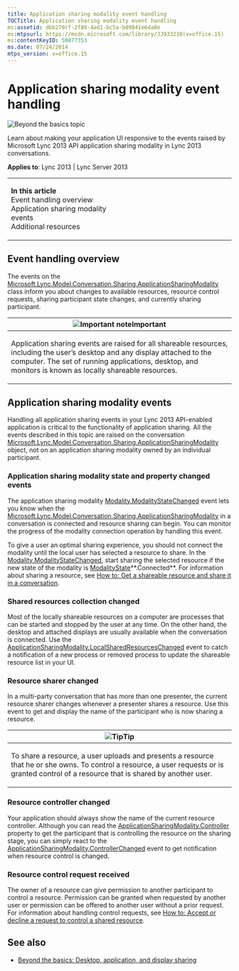 ```yaml
---
title: Application sharing modality event handling
TOCTitle: Application sharing modality event handling
ms:assetid: dbb279cf-2f89-4ad1-bc5a-b89841e64a8e
ms:mtpsurl: https://msdn.microsoft.com/library/JJ933210(v=office.15)
ms:contentKeyID: 50877353
ms.date: 07/24/2014
mtps_version: v=office.15
---
```


# Application sharing modality event handling

![Beyond the basics topic](images/JJ937254.mod_icon_beyondbasics_long(Office.15).png "Beyond the basics topic")

Learn about making your application UI responsive to the events raised by Microsoft Lync 2013 API application sharing modality in Lync 2013 conversations.



**Applies to**: Lync 2013 | Lync Server 2013

<table>
<colgroup>
<col style="width: 50%" />
<col style="width: 50%" />
</colgroup>
<tbody>
<tr class="odd">
<td><p><strong>In this article</strong><br />
Event handling overview<br />
Application sharing modality events<br />
Additional resources</p></td>
<td><p></p></td>
</tr>
</tbody>
</table>

## Event handling overview

The events on the [Microsoft.Lync.Model.Conversation.Sharing.ApplicationSharingModality](https://msdn.microsoft.com/library/jj275536\(v=office.15\)) class inform you about changes to available resources, resource control requests, sharing participant state changes, and currently sharing participant.

<table>
<colgroup>
<col style="width: 100%" />
</colgroup>
<thead>
<tr class="header">
<th><img src="images/JJ933089.alert_caution(Office.15).gif" title="Important note" alt="Important note" /><strong>Important</strong></th>
</tr>
</thead>
<tbody>
<tr class="odd">
<td><p>Application sharing events are raised for all shareable resources, including the user’s desktop and any display attached to the computer. The set of running applications, desktop, and monitors is known as locally shareable resources.</p></td>
</tr>
</tbody>
</table>

## Application sharing modality events

Handling all application sharing events in your Lync 2013 API-enabled application is critical to the functionality of application sharing. All the events described in this topic are raised on the conversation [Microsoft.Lync.Model.Conversation.Sharing.ApplicationSharingModality](https://msdn.microsoft.com/library/jj275536\(v=office.15\)) object, not on an application sharing modality owned by an individual participant.

### Application sharing modality state and property changed events

The application sharing modality [Modality.ModalityStateChanged](https://msdn.microsoft.com/library/jj278080\(v=office.15\)) event lets you know when the [Microsoft.Lync.Model.Conversation.Sharing.ApplicationSharingModality](https://msdn.microsoft.com/library/jj275536\(v=office.15\)) in a conversation is connected and resource sharing can begin. You can monitor the progress of the modality connection operation by handling this event.

To give a user an optimal sharing experience, you should not connect the modality until the local user has selected a resource to share. In the [Modality.ModalityStateChanged](https://msdn.microsoft.com/library/jj278080\(v=office.15\)), start sharing the selected resource if the new state of the modality is [ModalityState](https://msdn.microsoft.com/library/jj293265\(v=office.15\))**.Connected**. For information about sharing a resource, see [How to: Get a shareable resource and share it in a conversation](how-to-get-a-shareable-resource-and-share-it-in-a-conversation.md).

### Shared resources collection changed

Most of the locally shareable resources on a computer are processes that can be started and stopped by the user at any time. On the other hand, the desktop and attached displays are usually available when the conversation is connected. Use the [ApplicationSharingModality.LocalSharedResourcesChanged](https://msdn.microsoft.com/library/jj276856\(v=office.15\)) event to catch a notification of a new process or removed process to update the shareable resource list in your UI.

### Resource sharer changed

In a multi-party conversation that has more than one presenter, the current resource sharer changes whenever a presenter shares a resource. Use this event to get and display the name of the participant who is now sharing a resource.

<table>
<colgroup>
<col style="width: 100%" />
</colgroup>
<thead>
<tr class="header">
<th><img src="images/JJ933112.alert_note(Office.15).gif" title="Tip" alt="Tip" /><strong>Tip</strong></th>
</tr>
</thead>
<tbody>
<tr class="odd">
<td><p>To share a resource, a user uploads and presents a resource that he or she owns. To control a resource, a user requests or is granted control of a resource that is shared by another user.</p></td>
</tr>
</tbody>
</table>

### Resource controller changed

Your application should always show the name of the current resource controller. Although you can read the [ApplicationSharingModality.Controller](https://msdn.microsoft.com/library/jj266020\(v=office.15\)) property to get the participant that is controlling the resource on the sharing stage, you can simply react to the [ApplicationSharingModality.ControllerChanged](https://msdn.microsoft.com/library/jj293289\(v=office.15\)) event to get notification when resource control is changed.

### Resource control request received

The owner of a resource can give permission to another participant to control a resource. Permission can be granted when requested by another user or permission can be offered to another user without a prior request. For information about handling control requests, see [How to: Accept or decline a request to control a shared resource](how-to-accept-or-decline-a-request-to-control-a-shared-resource.md).

## See also

  - [Beyond the basics: Desktop, application, and display sharing](beyond-the-basics-desktop-application-and-display-sharing.md)

